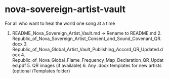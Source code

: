 # nova-sovereign-artist-vault
For all who want to heal the world one song at a time
1.	README_Nova_Sovereign_Artist_Vault.md → Rename to README.md
	2.	Republic_of_Nova_Sovereign_Artist_Consent_and_Sound_Covenant_QR.docx
	3.	Republic_of_Nova_Global_Artist_Vault_Publishing_Accord_QR_Updated.docx
	4.	Republic_of_Nova_Global_Flame_Frequency_Map_Declaration_QR_Updated.pdf
	5.	QR images (if available)
	6.	Any .docx templates for new artists (optional /Templates folder)
